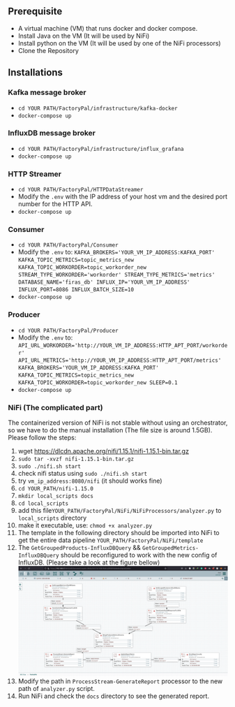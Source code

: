 ## Prerequisite
- A virtual machine (VM) that runs docker and docker compose. 
- Install Java on the VM (It will be used by NiFi)
- Install python on the VM (It will be used by one of the NiFi processors)
- Clone the Repository

## Installations 

### Kafka message broker 
- `cd YOUR PATH/FactoryPal/infrastructure/kafka-docker`
- `docker-compose up`

### InfluxDB message broker 
- `cd YOUR PATH/FactoryPal/infrastructure/influx_grafana`
- `docker-compose up`

### HTTP Streamer 
- `cd YOUR PATH/FactoryPal/HTTPDataStreamer`
- Modify the `.env` with the IP address of your host vm and the desired port number for the HTTP API. 
- `docker-compose up`

### Consumer 
- `cd YOUR PATH/FactoryPal/Consumer`
- Modify the `.env`  to:
	`KAFKA_BROKERS='YOUR_VM_IP_ADDRESS:KAFKA_PORT'
	KAFKA_TOPIC_METRICS=topic_metrics_new
	KAFKA_TOPIC_WORKORDER=topic_workorder_new
	STREAM_TYPE_WORKORDER='workorder'
	STREAM_TYPE_METRICS='metrics'
	DATABASE_NAME='firas_db'
	INFLUX_IP='YOUR_VM_IP_ADDRESS'
	INFLUX_PORT=8086
	INFLUX_BATCH_SIZE=10`
- `docker-compose up`

### Producer 
- `cd YOUR PATH/FactoryPal/Producer`
- Modify the `.env`  to:
   `API_URL_WORKORDER='http://YOUR_VM_IP_ADDRESS:HTTP_APT_PORT/workorder'
	API_URL_METRICS='http://YOUR_VM_IP_ADDRESS:HTTP_APT_PORT/metrics'
	KAFKA_BROKERS='YOUR_VM_IP_ADDRESS:KAFKA_PORT'
	KAFKA_TOPIC_METRICS=topic_metrics_new
	KAFKA_TOPIC_WORKORDER=topic_workorder_new
	SLEEP=0.1
	`
- `docker-compose up`


### NiFi (The complicated part)
The containerized version of NiFi is not stable without using an orchestrator, so we have to do the manual installation (The file size is around 1.5GB). Please follow the steps:
1. wget https://dlcdn.apache.org/nifi/1.15.1/nifi-1.15.1-bin.tar.gz
2. `sudo tar -xvzf nifi-1.15.1-bin.tar.gz`
3. `sudo ./nifi.sh start`
4. check nifi status using `sudo ./nifi.sh start`
5. try `vm_ip_address:8080/nifi` (it should works fine)
6. `cd YOUR_PATH/nifi-1.15.0`
7. `mkdir local_scripts docs`
8. `cd local_scripts`
9. add this file`YOUR_PATH/FactoryPal/NiFi/NiFiProcessors/analyzer.py` to `local_scripts` directory
10. make it executable, use: `chmod +x analyzer.py`
11. The template in the following directory should be imported into NiFi to get the entire data pipeline `YOUR_PATH/FactoryPal/NiFi/template`
12. The `GetGroupedProducts-InfluxDBQuery` && `GetGroupedMetrics-InfluxDBQuery` should be reconfigured to work with the new config of InfluxDB. (Please take a look at the figure bellow)
![alt text](https://github.com/FShamasneh/FactoryPal/blob/main/images/4.png)
13. Modify the path in `ProcessStream-GenerateReport` processor to the new path of `analyzer.py` script. 
14. Run NiFi and check the `docs` directory to see the generated report.


